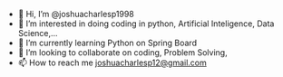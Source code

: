 - 👋 Hi, I’m @joshuacharlesp1998
- 👀 I’m interested in doing coding in python, Artificial Inteligence, Data Science,...
- 🌱 I’m currently learning Python on Spring Board
- 💞️ I’m looking to collaborate on coding, Problem Solving, 
- 📫 How to reach me joshuacharlesp12@gmail.com

<!---
joshuacharlesp1998/joshuacharlesp1998 is a ✨ special ✨ repository because its `README.md` (this file) appears on your GitHub profile.
You can click the Preview link to take a look at your changes.
--->
